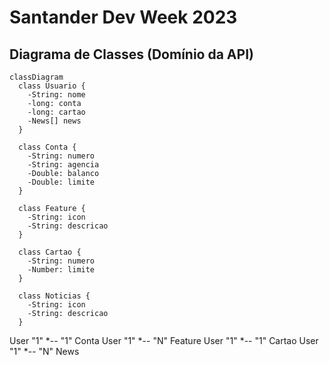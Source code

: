 # Santander Dev Week 2023


## Diagrama de Classes (Domínio da API)

```mermaid
classDiagram
  class Usuario {
    -String: nome
    -long: conta
    -long: cartao
    -News[] news
  }

  class Conta {
    -String: numero
    -String: agencia
    -Double: balanco
    -Double: limite
  }

  class Feature {
    -String: icon
    -String: descricao
  }

  class Cartao {
    -String: numero
    -Number: limite
  }

  class Noticias {
    -String: icon
    -String: descricao
  }
```

  User "1" *-- "1" Conta
  User "1" *-- "N" Feature
  User "1" *-- "1" Cartao
  User "1" *-- "N" News
```


